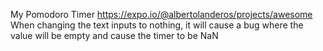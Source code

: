 My Pomodoro Timer
https://expo.io/@albertolanderos/projects/awesome
When changing the text inputs to nothing, it will cause a bug where the value will be empty and cause the timer to be NaN